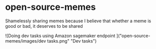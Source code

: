 # open-source-memes
Shamelessly sharing memes because I believe that whether a meme is good or bad, it deserves to be shared

![Doing dev tasks using Amazon sagemaker endpoint ]("open-source-memes/images/dev tasks.png" "Dev tasks")
